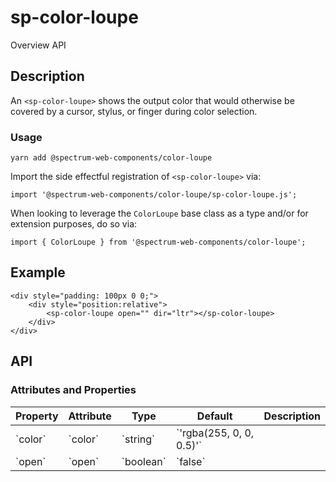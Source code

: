 # sp-color-loupe
Overview API
## Description
An `<sp-color-loupe>` shows the output color that would otherwise be covered by a cursor, stylus, or finger during color selection.
### Usage
    
    yarn add @spectrum-web-components/color-loupe
    
Import the side effectful registration of `<sp-color-loupe>` via:
    
    import '@spectrum-web-components/color-loupe/sp-color-loupe.js';
    
When looking to leverage the `ColorLoupe` base class as a type and/or for extension purposes, do so via:
    
    import { ColorLoupe } from '@spectrum-web-components/color-loupe';
    
## Example
    
    <div style="padding: 100px 0 0;">
        <div style="position:relative">
            <sp-color-loupe open="" dir="ltr"></sp-color-loupe>
        </div>
    </div>
## API
### Attributes and Properties
<table>
  <thead>
    <tr>
      <th>Property</th>
      <th>Attribute</th>
      <th>Type</th>
      <th>Default</th>
      <th>Description</th>
    </tr>
  </thead>
  <tbody>
    <tr>
      <td>`color`</td>
      <td>`color`</td>
      <td>`string`</td>
      <td>`'rgba(255, 0, 0, 0.5)'`</td>
      <td></td>
    </tr>
    <tr>
      <td>`open`</td>
      <td>`open`</td>
      <td>`boolean`</td>
      <td>`false`</td>
      <td></td>
    </tr>
  </tbody>
</table>
